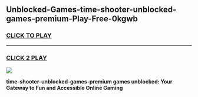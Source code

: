 
## Unblocked-Games-time-shooter-unblocked-games-premium-Play-Free-0kgwb
<h3>
<a href="https://premium76.site?title=time-shooter-unblocked-games-premium&ref=18A">CLICK TO PLAY</a></h3>
<hr>

<h3>
<a href="https://premium76.site?title=time-shooter-unblocked-games-premium&ref=18A">CLICK 2 PLAY</a>
  
</h3>

<a href="https://premium76.site?title=time-shooter-unblocked-games-premium&ref=18A"><img src="https://clearcache.store/games.png"></a>


**time-shooter-unblocked-games-premium games unblocked: Your Gateway to Fun and Accessible Online Gaming**
